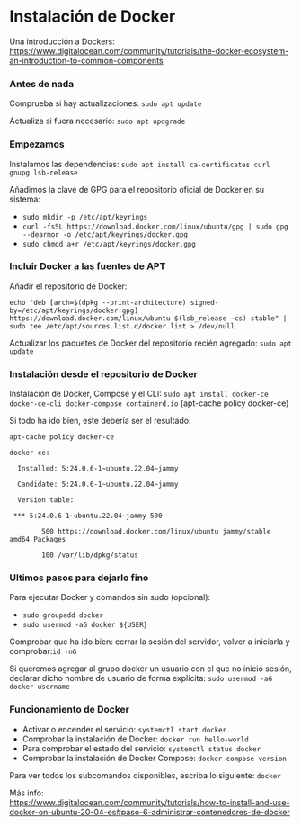 <h1 dir="auto">Instalación de Docker</h1>

<p dir="auto">Una introducción a Dockers:<br>
<a href="https://www.digitalocean.com/community/tutorials/the-docker-ecosystem-an-introduction-to-common-components">https://www.digitalocean.com/community/tutorials/the-docker-ecosystem-an-introduction-to-common-components</a></p>

<h3 dir="auto">Antes de nada</h3>
<p>Comprueba si hay actualizaciones: <code>sudo apt update</code></p>
<p>Actualiza si fuera necesario: <code>sudo apt updgrade</code></p>

<h3 dir="auto">Empezamos</h3>
<p>Instalamos las dependencias: <code>sudo apt install ca-certificates curl gnupg lsb-release</code></p>
<p>Añadimos la clave de GPG para el repositorio oficial de Docker en su sistema: </p>
<ul dir="auto">
<li><code>sudo mkdir -p /etc/apt/keyrings</code></li>
<li><code>curl -fsSL https://download.docker.com/linux/ubuntu/gpg | sudo gpg --dearmor -o /etc/apt/keyrings/docker.gpg</code></li>
<li><code>sudo chmod a+r /etc/apt/keyrings/docker.gpg</code></li></ul>

<h3 dir="auto">Incluir Docker a las fuentes de APT</h3>
<p>Añadir el repositorio de Docker: </p>
<p><code>echo "deb [arch=$(dpkg --print-architecture) signed-by=/etc/apt/keyrings/docker.gpg] https://download.docker.com/linux/ubuntu $(lsb_release -cs) stable" | sudo tee /etc/apt/sources.list.d/docker.list > /dev/null</code></p>
<p>Actualizar los paquetes de Docker del repositorio recién agregado: <code>sudo apt update</code></p>

<h3 dir="auto">Instalación desde el repositorio de Docker </h3>
<p>Instalación de Docker, Compose y el CLI: <code>sudo apt install docker-ce docker-ce-cli docker-compose containerd.io</code> 
(apt-cache policy docker-ce) </p>
<p>Si todo ha ido bien, este debería ser el resultado:</p>
<p><code>apt-cache policy docker-ce<br>
docker-ce:<br>
  Installed: 5:24.0.6-1~ubuntu.22.04~jammy<br>
  Candidate: 5:24.0.6-1~ubuntu.22.04~jammy<br>
  Version table:<br>
 *** 5:24.0.6-1~ubuntu.22.04~jammy 500<br>
        500 https://download.docker.com/linux/ubuntu jammy/stable amd64 Packages<br>
        100 /var/lib/dpkg/status</code></p>

<h3 dir="auto">Ultimos pasos para dejarlo fino</h3>
<p>Para ejecutar Docker y comandos sin sudo (opcional):</p>
<ul dir="auto">
<li><code>sudo groupadd docker</code></li>
<li><code>sudo usermod -aG docker ${USER}</code></li></ul>

<p>Comprobar que ha ido bien: cerrar la sesión del servidor, volver a iniciarla y comprobar:<code>id -nG</code></p>
<p>Si queremos agregar al grupo docker un usuario con el que no inició sesión, declarar dicho nombre de usuario de forma explícita: <code>sudo usermod -aG docker username</code></p>

<h3 dir="auto">Funcionamiento de Docker</h3>
<ul dir="auto">
<li>Activar o encender el servicio: <code>systemctl start docker</code></li>
<li>Comprobar la instalación de Docker: <code>docker run hello-world</code></li>
<li>Para comprobar el estado del servicio: <code>systemctl status docker</code></li>
<li>Comprobar la instalación de Docker Compose: <code>docker compose version</code></li></ul>
<p>Para ver todos los subcomandos disponibles, escriba lo siguiente: <code>docker</code></p>

<p>Más info:<BR>
<a href=https://www.digitalocean.com/community/tutorials/how-to-install-and-use-docker-on-ubuntu-20-04-es#paso-6-administrar-contenedores-de-docker>https://www.digitalocean.com/community/tutorials/how-to-install-and-use-docker-on-ubuntu-20-04-es#paso-6-administrar-contenedores-de-docker</a></p>
